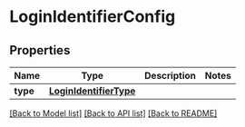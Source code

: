 # LoginIdentifierConfig

## Properties
Name | Type | Description | Notes
------------ | ------------- | ------------- | -------------
**type** | [**LoginIdentifierType**](LoginIdentifierType.md) |  | 

[[Back to Model list]](../README.md#documentation-for-models) [[Back to API list]](../README.md#documentation-for-api-endpoints) [[Back to README]](../README.md)


